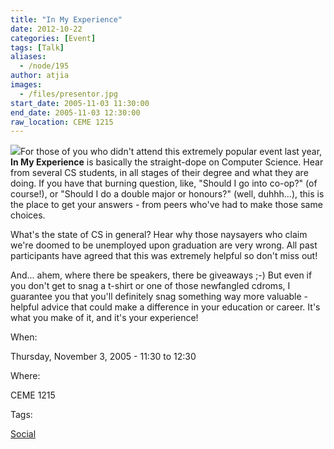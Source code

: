 ```yaml
---
title: "In My Experience"
date: 2012-10-22
categories: [Event]
tags: [Talk]
aliases:
  - /node/195
author: atjia
images:
  - /files/presentor.jpg
start_date: 2005-11-03 11:30:00
end_date: 2005-11-03 12:30:00
raw_location: CEME 1215
---
```


![](/files/presentor.jpg)For those of you who didn't attend this extremely popular event last year, **In My Experience** is basically the straight-dope on Computer Science. Hear from several CS students, in all stages of their degree and what they are doing. If you have that burning question, like, "Should I go into co-op?" (of course!), or "Should I do a double major or honours?" (well, duhhh...), this is the place to get your answers - from peers who've had to make those same choices.

What's the state of CS in general? Hear why those naysayers who claim we're doomed to be unemployed upon graduation are very wrong. All past participants have agreed that this was extremely helpful so don't miss out!

And... ahem, where there be speakers, there be giveaways ;-) But even if you don't get to snag a t-shirt or one of those newfangled cdroms, I guarantee you that you'll definitely snag something way more valuable - helpful advice that could make a difference in your education or career. It's what you make of it, and it's your experience!

When: 

Thursday, November 3, 2005 - 11:30 to 12:30

Where: 

CEME 1215

Tags: 

[Social](/social)
